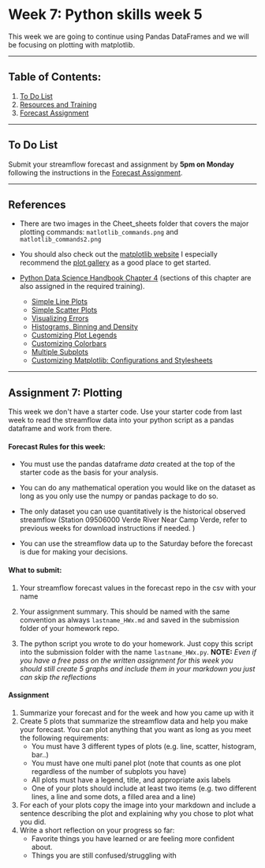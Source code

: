 # Week 7: Python skills week 5
This week we are going to continue using Pandas DataFrames and we will be focusing on plotting with matplotlib.
____
## Table of Contents:
1. [ To Do List](#todo)
1. [ Resources and Training](#resources)
2. [ Forecast Assignment](#assignment)

___
<a name="todo"></a>
## To Do List
Submit your streamflow forecast and assignment by **5pm on Monday** following the instructions in the [ Forecast Assignment](#assignment).

___
<a name="resources"></a>
## References
- There are two images in the Cheet_sheets folder that covers the major plotting commands: `matlotlib_commands.png` and `matlotlib_commands2.png`

- You should also check out the [matplotlib website](https://matplotlib.org/) I especially recommend the [plot gallery](https://matplotlib.org/gallery/index.html) as a good place to get started.

- [Python Data Science Handbook Chapter 4](https://jakevdp.github.io/PythonDataScienceHandbook/) (sections of this chapter are also assigned in the required training).
    - [Simple Line Plots](https://jakevdp.github.io/PythonDataScienceHandbook/04.01-simple-line-plots.html)
    - [Simple Scatter Plots](https://jakevdp.github.io/PythonDataScienceHandbook/04.02-simple-scatter-plots.html)
    - [Visualizing  Errors](https://jakevdp.github.io/PythonDataScienceHandbook/04.03-errorbars.html)
    - [Histograms, Binning and Density](https://jakevdp.github.io/PythonDataScienceHandbook/04.05-histograms-and-binnings.html)
    - [Customizing  Plot Legends](https://jakevdp.github.io/PythonDataScienceHandbook/04.06-customizing-legends.html)
    - [Customizing Colorbars](https://jakevdp.github.io/PythonDataScienceHandbook/04.07-customizing-colorbars.html)
    - [Multiple Subplots](https://jakevdp.github.io/PythonDataScienceHandbook/04.08-multiple-subplots.html)
    - [Customizing  Matplotlib: Configurations and Stylesheets](https://jakevdp.github.io/PythonDataScienceHandbook/04.10-customizing-ticks.htmll)
___
<a name="assignment"></a>
## Assignment 7: Plotting
This week we don't have a starter code. Use your starter code from last week to read the streamflow data into your python script as a pandas dataframe and work from there. 

#### Forecast Rules for this week:
- You must use the pandas dataframe *data* created at the top of the starter code as the basis for your analysis.

- You can do any mathematical operation you would like on the dataset as long as you only use the numpy or pandas package to do so.  

- The only dataset you can use quantitatively is the historical observed streamflow (Station 09506000 Verde River Near Camp Verde, refer to previous weeks for download instructions if needed. )

- You can use the streamflow data up to the Saturday before the forecast is due for making your decisions.

#### What to submit:
1. Your streamflow forecast values in the forecast repo in the csv with your name

2. Your assignment summary. This should be named with the same convention  as always `lastname_HWx.md` and saved in the submission folder of your homework repo.  

3. The python script you wrote to do your homework.  Just copy this script into the submission folder with the name `lastname_HWx.py`. **NOTE:** *Even if you have a free pass on the written assignment for this week you should still create 5 graphs and include them in your markdown you just can skip the reflections*


#### Assignment
1. Summarize your forecast and for the week and how you came up with it
2. Create 5 plots that summarize the streamflow data and help you make your forecast. You can plot anything that you want as long as you meet the following requirements: 
   - You must have 3 different types of plots (e.g. line, scatter, histogram, bar..)
   - You must have one multi panel plot (note that counts as one plot regardless of the number of subplots you have)
   - All plots must have a legend, title, and appropriate axis labels
   - One of your plots should include at least two items (e.g. two different lines, a line and some dots, a filled area and a line)
3. For each of your plots copy the image into your markdown and include a sentence describing the plot and explaining why you chose to plot what you did. 
4. Write a short reflection on your progress so far: 
   - Favorite things you have learned or are feeling more confident about. 
   - Things you are still confused/struggling with


